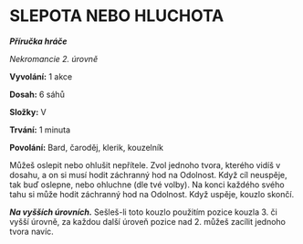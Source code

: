 # SLEPOTA NEBO HLUCHOTA

***Příručka hráče***

*Nekromancie 2. úrovně*

**Vyvolání:** 1 akce

**Dosah:** 6 sáhů

**Složky:** V

**Trvání:** 1 minuta

**Povolání:** Bard, čaroděj, klerik, kouzelník

Můžeš oslepit nebo ohlušit nepřítele. Zvol jednoho tvora, kterého vidíš v dosahu, a on si musí hodit záchranný hod na Odolnost. Když cíl neuspěje, tak buď oslepne, nebo ohluchne (dle tvé volby). Na konci každého svého tahu si může hodit záchranný hod na Odolnost. Když uspěje, kouzlo skončí.

***Na vyšších úrovních.*** Sešleš-li toto kouzlo použitím pozice kouzla 3. či vyšší úrovně, za každou další úroveň pozice nad 2. můžeš zacílit jednoho tvora navíc.